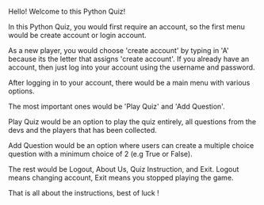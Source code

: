 Hello! Welcome to this Python Quiz!

In this Python Quiz, you would first require an account, so the first menu would be create account or login account.

As a new player, you would choose 'create account' by typing in 'A' because its the letter that assigns 'create account'.
If you already have an account, then just log into your account using the username and password.

After logging in to your account, there would be a main menu with various options.

The most important ones would be 'Play Quiz' and 'Add Question'.

Play Quiz would be an option to play the quiz entirely, all questions from the devs and the players that has been collected.

Add Question would be an option where users can create a multiple choice question with a minimum choice of 2 (e.g True or False).

The rest would be Logout, About Us, Quiz Instruction, and Exit. 
Logout means changing account, Exit means you stopped playing the game.

That is all about the instructions, best of luck !
